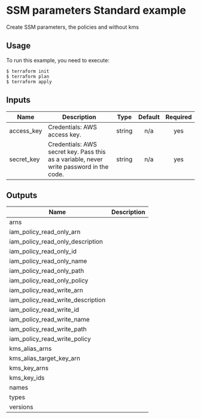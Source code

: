 # SSM parameters Standard example

Create SSM parameters, the policies and without kms

## Usage

To run this example, you need to execute:

```
$ terraform init
$ terraform plan
$ terraform apply
```

<!-- BEGINNING OF PRE-COMMIT-TERRAFORM DOCS HOOK -->
## Inputs

| Name | Description | Type | Default | Required |
|------|-------------|:----:|:-----:|:-----:|
| access\_key | Credentials: AWS access key. | string | n/a | yes |
| secret\_key | Credentials: AWS secret key. Pass this as a variable, never write password in the code. | string | n/a | yes |

## Outputs

| Name | Description |
|------|-------------|
| arns |  |
| iam\_policy\_read\_only\_arn |  |
| iam\_policy\_read\_only\_description |  |
| iam\_policy\_read\_only\_id |  |
| iam\_policy\_read\_only\_name |  |
| iam\_policy\_read\_only\_path |  |
| iam\_policy\_read\_only\_policy |  |
| iam\_policy\_read\_write\_arn |  |
| iam\_policy\_read\_write\_description |  |
| iam\_policy\_read\_write\_id |  |
| iam\_policy\_read\_write\_name |  |
| iam\_policy\_read\_write\_path |  |
| iam\_policy\_read\_write\_policy |  |
| kms\_alias\_arns |  |
| kms\_alias\_target\_key\_arn |  |
| kms\_key\_arns |  |
| kms\_key\_ids |  |
| names |  |
| types |  |
| versions |  |

<!-- END OF PRE-COMMIT-TERRAFORM DOCS HOOK -->
